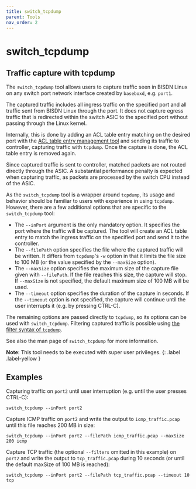 ```yaml
---
title: switch_tcpdump
parent: Tools
nav_order: 2
---
```


# switch_tcpdump

## Traffic capture with tcpdump

The `switch_tcpdump` tool allows users to capture traffic seen in BISDN Linux on any switch port network interface created by `baseboxd`, e.g. `port1`.

The captured traffic includes all ingress traffic on the specified port and all traffic sent from BISDN Linux through the port. It does not capture egress traffic that is redirected within the switch ASIC to the specified port without passing through the Linux kernel.

Internally, this is done by adding an ACL table entry matching on the desired port with the [ACL table entry management tool](#acl-table-entry-management) and sending its traffic to controller, capturing traffic with `tcpdump`. Once the capture is done, the ACL table entry is removed again.

Since captured traffic is sent to controller, matched packets are not routed directly through the ASIC. A substantial performance penalty is expected when capturing traffic, as packets are processed by the switch CPU instead of the ASIC.

As the `switch_tcpdump` tool is a wrapper around `tcpdump`, its usage and behavior should be familiar to users with experience in using `tcpdump`. However, there are a few additional options that are specific to the `switch_tcpdump` tool:

- The `--inPort` argument is the only mandatory option. It specifies the port where the traffic will be captured. The tool will create an ACL table entry to match the ingress traffic on the specified port and send it to the controller.
- The `--filePath` option specifies the file where the captured traffic will be written. It differs from `tcpdump`'s `-w` option  in that it limits the file size to 100 MB (or the value specified by the `--maxSize` option).
- The `--maxSize` option specifies the maximum size of the capture file given with `--filePath`. If the file reaches this size, the capture will stop. If `--maxSize` is not specified, the default maximum size of 100 MB will be used.
- The `--timeout` option specifies the duration of the capture in seconds. If the `--timeout` option is not specified, the capture will continue until the user interrupts it (e.g. by pressing CTRL-C).

The remaining options are passed directly to `tcpdump`, so its options can be used with `switch_tcpdump`. Filtering captured traffic is possible using [the filter syntax of `tcpdump`](https://www.tcpdump.org/manpages/pcap-filter.7.html).

See also the man page of `switch_tcpdump` for more information.

**Note**: This tool needs to be executed with super user privileges.
{: .label .label-yellow }


## Examples

Capturing traffic on `port2` until user interruption (e.g. until the user presses CTRL-C):

```
switch_tcpdump --inPort port2
```

Capture ICMP traffic on `port2` and write the output to `icmp_traffic.pcap` until this file reaches 200 MB in size:

```
switch_tcpdump --inPort port2 --filePath icmp_traffic.pcap --maxSize 200 icmp
```

Capture TCP traffic (the optional `--filters` omitted in this example) on `port2` and write the output to `tcp_traffic.pcap` during 10 seconds (or until the default maxSize of 100 MB is reached):

```
switch_tcpdump --inPort port2 --filePath tcp_traffic.pcap --timeout 10 tcp
```
